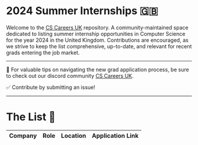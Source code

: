 # 2024 Summer Internships 🇬🇧
Welcome to the [CS Careers UK](https://discord.gg/Fmmu5x8Gn8) repository. A community-maintained space dedicated to listing summer internship opportunities in Computer Science for the year 2024 in the United Kingdom. Contributions are encouraged, as we strive to keep the list comprehensive, up-to-date, and relevant for recent grads entering the job market.

---

🚀 For valuable tips on navigating the new grad application process, be sure to check out our discord community [CS Careers UK](https://discord.gg/Fmmu5x8Gn8).

✅ Contribute by submitting an issue!

---

# The List 🎒

| Company | Role | Location | Application Link |
| -------- | -------- | -------- | -------- |
